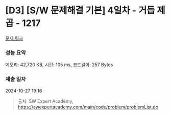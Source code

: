 # [D3] [S/W 문제해결 기본] 4일차 - 거듭 제곱 - 1217 

[문제 링크](https://swexpertacademy.com/main/code/problem/problemDetail.do?contestProbId=AV14dUIaAAUCFAYD) 

### 성능 요약

메모리: 42,720 KB, 시간: 105 ms, 코드길이: 257 Bytes

### 제출 일자

2024-10-27 19:16



> 출처: SW Expert Academy, https://swexpertacademy.com/main/code/problem/problemList.do